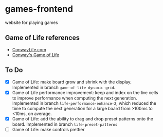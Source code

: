 # games-frontend
website for playing games

## Game of Life references
* [ConwayLife.com](https://conwaylife.com/)
* [Conway's Game of Life](https://en.wikipedia.org/wiki/Conway%27s_Game_of_Life)

## To Do
- [x] Game of Life: make board grow and shrink with the display.  Implemented in branch ``game-of-life-dynamic-grid``.
- [x] Game of Life performance improvement: keep and index on the live cells to improve performance when computing the next generation.  Implemented in branch ``life-performance-enhance-2``, which reduced the time to compute the next generation for a large board from >100ms to <10ms, on average. 
- [x] Game of Life: add the ability to drag and drop preset patterns onto the board.  Implemented in branch ``life-preset-patterns``
- [ ] Game of Life: make controls prettier 
